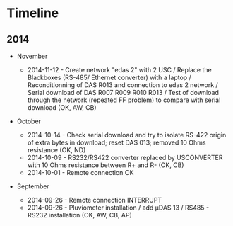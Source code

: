 # Timeline

## 2014
* November
  * 2014-11-12 - Create network "edas 2" with 2 USC / Replace the Blackboxes (RS-485/ Ethernet converter) with a laptop / Reconditionning of DAS R013 and connection to edas 2 network / Serial download of DAS R007 R009 R010 R013 / Test of download through the network (repeated FF problem) to compare with serial download (OK, AW, CB)

* October
  * 2014-10-14 - Check serial download and try to isolate RS-422 origin of extra bytes in download; reset DAS 013; removed 10 Ohms resistance (OK, ND)
  * 2014-10-09 - RS232/RS422 converter replaced by USCONVERTER with 10 Ohms resistance between R+ and R- (OK, CB)
  * 2014-10-01 - Remote connection OK

* September
  * 2014-09-26 - Remote connection INTERRUPT
  * 2014-09-26 - Pluviometer installation / add µDAS 13 / RS485 - RS232 installation (OK, AW, CB, AP)
  

  

